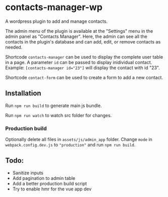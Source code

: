# contacts-manager-wp

A wordpress plugin to add and manage contacts.

The admin menu of the plugin is available at the "Settings" menu in the admin panel as "Contacts Manager".
Here, the admin can see all the contacts in the plugin's database and can add, edit, or remove contacts as needed.

Shortcode `contacts-manager` can be used to display the complete user table in a page.
A parameter `id` can be passed to display inidividual contact.
Example: `[contacts-manager id="23"]` will display the contact with id "23".

Shortcode `contact-form` can be used to create a form to add a new contact.

## Installation

Run `npm run build` to generate main js bundle.

Run `npm run watch` to watch src folder for changes.

### Production build

Optionally delete all files in `assets/js/admin_app` folder.
Change `mode` in `webpack.config.dev.js` to `"production"` and run `npm run build`.

## Todo:

- Sanitize inputs
- Add pagination to admin table
- Add a better production build script
- Try to enable hmr for the vue app dev
